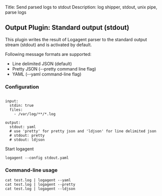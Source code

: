 Title: Send parsed logs to stdout
Description: log shipper, stdout, unix pipe, parse logs

## Output Plugin: Standard output (stdout)

This plugin writes the result of Logagent parser to the standard output stream (stdout) and is activated by default. 

Following message formats are supported: 
- Line delimited JSON (default)
- Pretty JSON (--pretty command line flag)
- YAML (--yaml command-line flag)
 
### Configuration

```

input:
  stdin: true
  files: 
    - /var/log/**/*.log

output:
  stdout: yaml
  # use 'pretty' for pretty json and 'ldjson' for line delimited json
  # stdout: pretty
  # stdout: ldjson

```

Start logagent

```
logagent --config stdout.yaml
```

### Command-line usage

```
cat test.log | logagent --yaml
cat test.log | logagent --pretty
cat test.log | logagent --ldjson
```